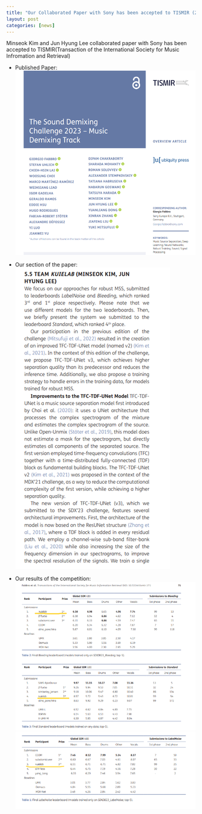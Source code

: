 ```yaml
---
title: "Our Collaborated Paper with Sony has been accepted to TISMIR (2024)"
layout: post
categories: [news]
---
```


Minseok Kim and Jun Hyung Lee collaborated paper with Sony has been accepted to TISMIR(Transaction of the International Society for Music Infromation and Retrieval)

- Published Paper:
![](/images/tismir1.png)

- Our section of the paper:
![](/images/tismirielab.png)

- Our results of the competition:
![](/images/leaderboard2.png)
![](/images/leaderboard1.png)
